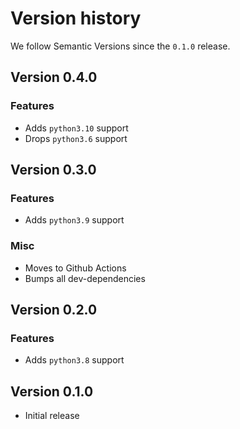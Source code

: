 # Version history

We follow Semantic Versions since the `0.1.0` release.


## Version 0.4.0

### Features

- Adds `python3.10` support
- Drops `python3.6` support


## Version 0.3.0

### Features

- Adds `python3.9` support

### Misc

- Moves to Github Actions
- Bumps all dev-dependencies


## Version 0.2.0

### Features

- Adds `python3.8` support


## Version 0.1.0

- Initial release
